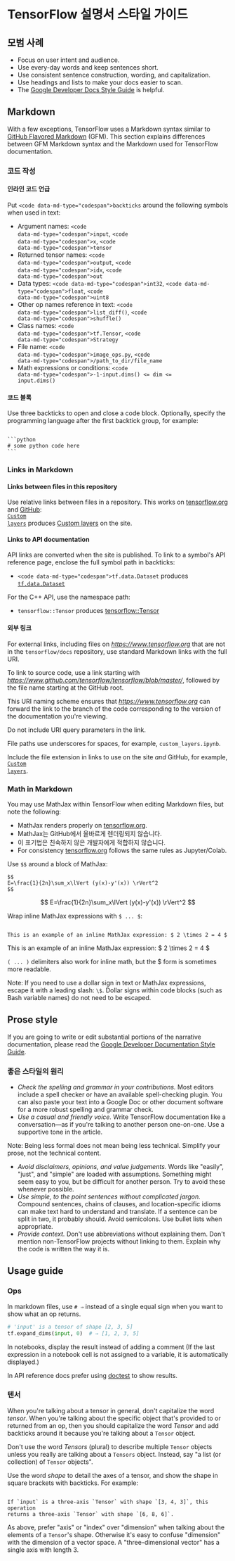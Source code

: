 # TensorFlow 설명서 스타일 가이드

## 모범 사례

- Focus on user intent and audience.
- Use every-day words and keep sentences short.
- Use consistent sentence construction, wording, and capitalization.
- Use headings and lists to make your docs easier to scan.
- The [Google Developer Docs Style Guide](https://developers.google.com/style/highlights) is helpful.

## Markdown

With a few exceptions, TensorFlow uses a Markdown syntax similar to [GitHub Flavored Markdown](https://guides.github.com/features/mastering-markdown/) (GFM). This section explains differences between GFM Markdown syntax and the Markdown used for TensorFlow documentation.

### 코드 작성

#### 인라인 코드 언급

Put <code>&lt;code data-md-type="codespan"&gt;backticks</code> around the following symbols when used in text:

- Argument names: <code>&lt;code data-md-type="codespan"&gt;input</code>, <code>&lt;code data-md-type="codespan"&gt;x</code>, <code>&lt;code data-md-type="codespan"&gt;tensor</code>
- Returned tensor names: <code>&lt;code data-md-type="codespan"&gt;output</code>, <code>&lt;code data-md-type="codespan"&gt;idx</code>, <code>&lt;code data-md-type="codespan"&gt;out</code>
- Data types: <code>&lt;code data-md-type="codespan"&gt;int32</code>, <code>&lt;code data-md-type="codespan"&gt;float</code>, <code>&lt;code data-md-type="codespan"&gt;uint8</code>
- Other op names reference in text: <code>&lt;code data-md-type="codespan"&gt;list_diff()</code>, <code>&lt;code data-md-type="codespan"&gt;shuffle()</code>
- Class names: <code>&lt;code data-md-type="codespan"&gt;tf.Tensor</code>, <code>&lt;code data-md-type="codespan"&gt;Strategy</code>
- File name: <code>&lt;code data-md-type="codespan"&gt;image_ops.py</code>, <code>&lt;code data-md-type="codespan"&gt;/path_to_dir/file_name</code>
- Math expressions or conditions: <code>&lt;code data-md-type="codespan"&gt;-1-input.dims() &lt;= dim &lt;= input.dims()</code>

#### 코드 블록

Use three backticks to open and close a code block. Optionally, specify the programming language after the first backtick group, for example:

<pre><code>
```python
# some python code here
```
</code></pre>

### Links in Markdown

#### Links between files in this repository

Use relative links between files in a repository. This works on [tensorflow.org](https://www.tensorflow.org) and [GitHub](https://github.com/tensorflow/docs/tree/master/site/en):<br> <code>[Custom layers](../tutorials/eager/custom_layers.ipynb)</code> produces [Custom layers](https://www.tensorflow.org/tutorials/eager/custom_layers) on the site.

#### Links to API documentation

API links are converted when the site is published. To link to a symbol's API reference page, enclose the full symbol path in backticks:

- <code>&lt;code data-md-type="codespan"&gt;tf.data.Dataset</code> produces [`tf.data.Dataset`](https://www.tensorflow.org/api_docs/python/tf/data/Dataset)

For the C++ API, use the namespace path:

- `tensorflow::Tensor` produces [tensorflow::Tensor](https://www.tensorflow.org/api_docs/cc/class/tensorflow/tensor)

#### 외부 링크

For external links, including files on <var>https://www.tensorflow.org</var> that are not in the `tensorflow/docs` repository, use standard Markdown links with the full URI.

To link to source code, use a link starting with <var>https://www.github.com/tensorflow/tensorflow/blob/master/</var>, followed by the file name starting at the GitHub root.

This URI naming scheme ensures that <var>https://www.tensorflow.org</var> can forward the link to the branch of the code corresponding to the version of the documentation you're viewing.

Do not include URI query parameters in the link.

File paths use underscores for spaces, for example, `custom_layers.ipynb`.

Include the file extension in links to use on the site *and* GitHub, for example,<br> <code>[Custom layers](../tutorials/eager/custom_layers.ipynb)</code>.

### Math in Markdown

You may use MathJax within TensorFlow when editing Markdown files, but note the following:

- MathJax renders properly on [tensorflow.org](https://www.tensorflow.org).
- MathJax는 GitHub에서 올바르게 렌더링되지 않습니다.
- 이 표기법은 친숙하지 않은 개발자에게 적합하지 않습니다.
- For consistency [tensorflow.org](https://www.tensorflow.org) follows the same  rules as Jupyter/Colab.

Use <code>$$</code> around a block of MathJax:

<pre><code>$$
E=\frac{1}{2n}\sum_x\lVert (y(x)-y'(x)) \rVert^2
$$</code></pre>

$$ E=\frac{1}{2n}\sum_x\lVert (y(x)-y'(x)) \rVert^2 $$

Wrap inline MathJax expressions with <code>$ ... $</code>:

<pre><code>
This is an example of an inline MathJax expression: $ 2 \times 2 = 4 $
</code></pre>

This is an example of an inline MathJax expression: $ 2 \times 2 = 4 $

<code>\( ... \)</code> delimiters also work for inline math, but the $ form is sometimes more readable.

Note: If you need to use a dollar sign in text or MathJax expressions, escape it with a leading slash: `\$`. Dollar signs within code blocks (such as Bash variable names) do not need to be escaped.

## Prose style

If you are going to write or edit substantial portions of the narrative documentation, please read the [Google Developer Documentation Style Guide](https://developers.google.com/style/highlights).

### 좋은 스타일의 원리

- *Check the spelling and grammar in your contributions.* Most editors include a spell checker or have an available spell-checking plugin. You can also paste your text into a Google Doc or other document software for a more robust spelling and grammar check.
- *Use a casual and friendly voice.* Write TensorFlow documentation like a conversation—as if you're talking to another person one-on-one. Use a supportive tone in the article.

Note: Being less formal does not mean being less technical. Simplify your prose, not the technical content.

- *Avoid disclaimers, opinions, and value judgements.* Words like "easily", "just", and "simple" are loaded with assumptions. Something might seem easy to you, but be difficult for another person. Try to avoid these whenever possible.
- *Use simple, to the point sentences without complicated jargon.* Compound sentences, chains of clauses, and location-specific idioms can make text hard to understand and translate. If a sentence can be split in two, it probably should. Avoid semicolons. Use bullet lists when appropriate.
- *Provide context.* Don't use abbreviations without explaining them. Don't mention non-TensorFlow projects without linking to them. Explain why the code is written the way it is.

## Usage guide

### Ops

In markdown files, use `# ⇒` instead of a single equal sign when you want to show what an op returns.

```python
# 'input' is a tensor of shape [2, 3, 5]
tf.expand_dims(input, 0)  # ⇒ [1, 2, 3, 5]
```

In notebooks, display the result instead of adding a comment (If the last expression in a notebook cell is not assigned to a variable, it is automatically displayed.)

In API reference docs prefer using [doctest](docs_ref.md#doctest) to show results.

### 텐서

When you're talking about a tensor in general, don't capitalize the word *tensor*. When you're talking about the specific object that's provided to or returned from an op, then you should capitalize the word *Tensor* and add backticks around it because you're talking about a `Tensor` object.

Don't use the word *Tensors* (plural) to describe multiple `Tensor` objects unless you really are talking about a `Tensors` object. Instead, say "a list (or collection) of `Tensor` objects".

Use the word *shape* to detail the axes of a tensor, and show the shape in square brackets with backticks. For example:

<pre><code>
If `input` is a three-axis `Tensor` with shape `[3, 4, 3]`, this operation
returns a three-axis `Tensor` with shape `[6, 8, 6]`.
</code></pre>

As above, prefer "axis" or "index" over "dimension" when talking about the elements of a `Tensor`'s shape. Otherwise it's easy to confuse "dimension" with the dimension of a vector space. A "three-dimensional vector" has a single axis with length 3.
